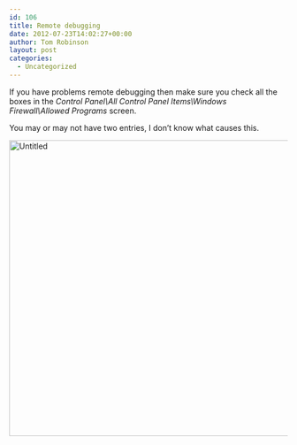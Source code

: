 ```yaml
---
id: 106
title: Remote debugging
date: 2012-07-23T14:02:27+00:00
author: Tom Robinson
layout: post
categories:
  - Uncategorized
---
```

If you have problems remote debugging then make sure you check all the boxes in the _Control Panel\All Control Panel Items\Windows Firewall\Allowed Programs_ screen.

You may or may not have two entries, I don’t know what causes this.

[<img style="background-image: none; border-right-width: 0px; padding-left: 0px; padding-right: 0px; display: inline; border-top-width: 0px; border-bottom-width: 0px; border-left-width: 0px; padding-top: 0px" title="Untitled" border="0" alt="Untitled" src="https://www.tjrobinson.net/wp-content/uploads/2012/07/Untitled_thumb.png" width="531" height="535" />](https://www.tjrobinson.net/wp-content/uploads/2012/07/Untitled.png)